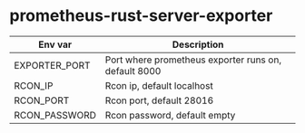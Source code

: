 # prometheus-rust-server-exporter


| Env var       | Description                            |
|---------------|----------------------------------------|
| EXPORTER_PORT | Port where prometheus exporter runs on, default 8000 |
| RCON_IP       | Rcon ip, default localhost             |
| RCON_PORT     | Rcon port, default 28016               |
| RCON_PASSWORD | Rcon password, default empty           |
